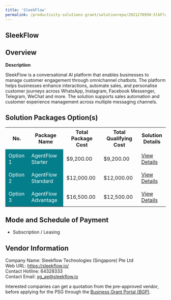 ```yaml
---
title: 'SleekFlow'
permalink: /productivity-solutions-grant/solutionrepo/202127895H-SlkFlow-G
---
```


## SleekFlow

## Overview

**Description**

SleekFlow is a conversational AI platform that enables businesses to manage customer engagement through omnichannel chatbots. The platform helps businesses enhance interactions, automate sales, and personalise customer journeys across WhatsApp, Instagram, Facebook Messenger, Telegram, WeChat and more. The solution supports sales automation and customer experience management across multiple messaging channels.

## Solution Packages Option(s)

<table>
<tr>
<th><b>No.</b></th>
<th><b>Package Name</b></th>
<th><b>Total Package Cost</b></th>
<th><b>Total Qualifying Cost</b></th>
<th><b>Solution Details</b></th>
</tr>
<tr>
<td style='padding: 10px; background-color: #037E8A; color: #FFFFFF;'>Option 1</td>
<td style='padding: 10px; background-color: #037E8A; color: #FFFFFF;'>AgentFlow Starter</td>
<td style='padding: 10px;'>$9,200.00</td>
<td style='padding: 10px;'>$9,200.00</td>
<td style='padding: 10px;'><a href='/images/psg/202127895H_20250059_28082025_Desensitised_Annex3_Part1.pdf' target='_blank'>View Details</a></td>
</tr>
<tr>
<td style='padding: 10px; background-color: #037E8A; color: #FFFFFF;'>Option 2</td>
<td style='padding: 10px; background-color: #037E8A; color: #FFFFFF;'>AgentFlow Standard</td>
<td style='padding: 10px;'>$12,000.00</td>
<td style='padding: 10px;'>$12,000.00</td>
<td style='padding: 10px;'><a href='/images/psg/202127895H_20250059_28082025_Desensitised_Annex3_Part2.pdf' target='_blank'>View Details</a></td>
</tr>
<tr>
<td style='padding: 10px; background-color: #037E8A; color: #FFFFFF;'>Option 3</td>
<td style='padding: 10px; background-color: #037E8A; color: #FFFFFF;'>AgentFlow Advantage</td>
<td style='padding: 10px;'>$16,500.00</td>
<td style='padding: 10px;'>$12,500.00</td>
<td style='padding: 10px;'><a href='/images/psg/202127895H_20250059_28082025_Desensitised_Annex3_Part3.pdf' target='_blank'>View Details</a></td>
</tr>
</table>

## Mode and Schedule of Payment

 - Subscription / Leasing

## Vendor Information

 Company Name: Sleekflow Technologies (Singapore) Pte Ltd<br>Web URL: https://sleekflow.io/ <br>Contact Hotline: 64328333 <br>Contact Email: sg_ae@sleekflow.io <br>

Interested companies can get a quotation from the pre-approved vendor, before applying for the PSG through the <a href='https://www.businessgrants.gov.sg/' target='_blank' rel='noopener'>Business Grant Portal (BGP)</a>.

<script src="/jquery/resize-tables.js"></script>
